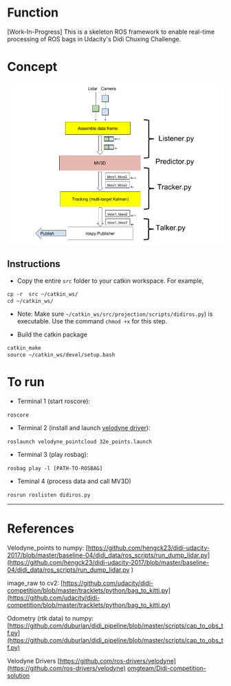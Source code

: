 # Function
[Work-In-Progress] This is a skeleton ROS framework to enable real-time processing of ROS bags in Udacity's Didi Chuxing Challenge.

# Concept
![alt text](ros_pipeline_2.png "ROS Pipeline")

## Instructions

* Copy the entire `src` folder to your catkin workspace. For example,
```
cp -r  src ~/catkin_ws/
cd ~/catkin_ws/
```

* Note: Make sure `~/catkin_ws/src/projection/scripts/didiros.py`) is executable. 
Use the command `chmod +x` for this step.

* Build the catkin package
```
catkin_make
source ~/catkin_ws/devel/setup.bash
``` 

# To run

* Terminal 1 (start roscore): 

```roscore```

* Terminal 2 (install and launch [velodyne driver](https://github.com/ros-drivers/velodyne)):

```roslaunch velodyne_pointcloud 32e_points.launch```

* Terminal 3 (play rosbag):

```rosbag play -l [PATH-TO-ROSBAG]```

* Teminal 4 (process data and call MV3D)

```rosrun roslisten didiros.py```

---
# References
Velodyne_points to numpy:
[https://github.com/hengck23/didi-udacity-2017/blob/master/baseline-04/didi_data/ros_scripts/run_dump_lidar.py](https://github.com/hengck23/didi-udacity-2017/blob/master/baseline-04/didi_data/ros_scripts/run_dump_lidar.py
)

image_raw to cv2:
[https://github.com/udacity/didi-competition/blob/master/tracklets/python/bag_to_kitti.py](https://github.com/udacity/didi-competition/blob/master/tracklets/python/bag_to_kitti.py)

Odometry (rtk data) to numpy:
[https://github.com/duburlan/didi_pipeline/blob/master/scripts/cap_to_obs_tf.py](https://github.com/duburlan/didi_pipeline/blob/master/scripts/cap_to_obs_tf.py)

Velodyne Drivers
[https://github.com/ros-drivers/velodyne](https://github.com/ros-drivers/velodyne)
[omgteam/Didi-competition-solution](https://github.com/omgteam/Didi-competition-solution)
